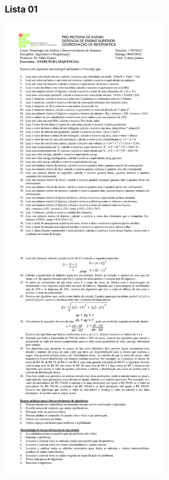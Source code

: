 # Lista 01

![pág 1](file/Algoritmos_e_Programacao_2021-1_Exercicio-01-1.png)
![pág 2](file/Algoritmos_e_Programacao_2021-1_Exercicio-01-2.png)